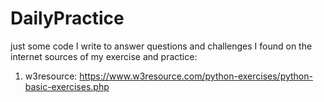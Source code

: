 # DailyPractice
just some code I write to answer questions and challenges I found on the internet
sources of my exercise and practice:

1. w3resource: https://www.w3resource.com/python-exercises/python-basic-exercises.php
